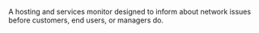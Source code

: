 A hosting and services monitor designed to inform about
network issues before customers, end users, or managers do.
